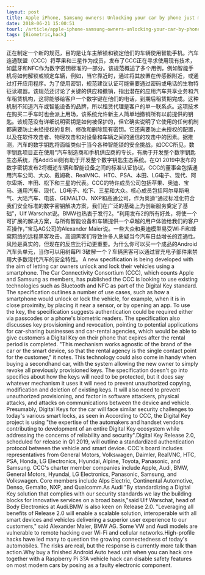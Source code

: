 ```yaml
---
layout: post
title: Apple iPhone, Samsung owners: Unlocking your car by phone just moved step closer
date: 2018-06-21 15:00:51
tourl: /article/apple-iphone-samsung-owners-unlocking-your-car-by-phone-just-moved-step-closer/
tags: [Biometric,hack]
---
```

正在制定一个新的规范，目的是让车主解锁和锁定他们的车辆使用智能手机。汽车连通联盟（CCC）将苹果和三星作为成员，发布了CCC正在寻求使用现有技术，如蓝牙和NFC作为数字密钥标准的一部分。该规范概述了多个用例，例如智能手机将如何解锁或锁定车辆，例如，当它靠近时，通过将其放置在传感器附近，或通过打开应用程序。为了使用密钥，规范建议认证可能需要通过密码或电话的生物特征读取器。该规范还讨论了关键的供应和撤销，指出潜在的应用汽车共享业务和汽车租赁机构，这将能够给客户一个数字键在他们的电话，到期后租赁期完成。这种机制不知道汽车或智能设备的品牌，所以租赁代理是客户的单一联系点。这项技术在购买二手车时也会派上用场，该系统允许新主人简单地撤销所有以前提供的钥匙。该规范没有详细说明密钥是如何被保护的，但它确实说明了它使用的任何机制都需要防止未经授权的复制、修改和删除现有密钥。它还需要防止未授权的配置，以及在软件攻击者、物理攻击和对设备和车辆之间的通信的攻击中的因素。据推测，汽车的数字钥匙将面临类似于当今各种智能锁的安全挑战，如CCC所见，数字钥匙项目正在使用“汽车制造商和手机供应商的专长，有助于开发整个数字钥匙生态系统，而AddiSsii则有助于开发整个数字钥匙生态系统。在Q1 2019中发布的数字密钥发布2将概述车辆和智能设备之间的标准认证协议。CCC的董事会包括通用汽车公司、大众、戴姆勒、RealVNC、HTC、PSA、本田、LG电子、现代、阿尔卑斯、丰田、松下和三星的代表。CCC的特许成员公司包括苹果、奥迪、宝马、通用汽车、现代、LG电子、松下、三星和大众。核心成员包括阿尔卑斯电气、大陆汽车、电装、GEMALTO、NXP和高通公司，作为奥迪“通过标准化符合我们安全标准的数字密钥解决方案，我们在广泛的基础上为创新服务奠定了基础”，Ulf Warschat说。BMW也热衷于发行2。“利用发布2的所有好处，将使一个可扩展的解决方案，与所有智能设备和车辆提供一个卓越的用户体验给我们的客户互操作，”宝马AG公司的Alexander Maier说。一些大众和奥迪模型易受Wi-Fi和蜂窝网络的远程黑客攻击。高调黑客们导致许多人质疑当今汽车日益增长的连通性。风险是真实的，但现在的反应比行动更重要。为什么你可以买一个成品的Android汽车头单元，当你可以用树莓PI 3破解一个？车辆黑客可以通过冒充电子部件来禁用大多数现代汽车的安全特性。
A new specification is being developed with the aim of letting car owners unlock and lock their vehicles using a smartphone. The Car Connectivity Consortium (CCC), which counts Apple and Samsung as members, has published the CCC is looking to use existing technologies such as Bluetooth and NFC as part of the Digital Key standard. The specification outlines a number of use cases, such as how a smartphone would unlock or lock the vehicle, for example, when it is in close proximity, by placing it near a sensor, or by opening an app. To use the key, the specification suggests authentication could be required either via passcodes or a phone's biometric readers. The specification also discusses key provisioning and revocation, pointing to potential applications for car-sharing businesses and car-rental agencies, which would be able to give customers a Digital Key on their phone that expires after the rental period is completed. "This mechanism works agnostic of the brand of the car or the smart device, so that the rental agency is the single contact point for the customer," it notes. This technology could also come in handy when buying a secondhand car, with the system allowing the new owner to simply revoke all previously provisioned keys. The specification doesn't go into specifics about how the keys will need to be protected, but it does say whatever mechanism it uses it will need to prevent unauthorized copying, modification and deletion of existing keys. It will also need to prevent unauthorized provisioning, and factor in software attackers, physical attacks, and attacks on communications between the device and vehicle. Presumably, Digital Keys for the car will face similar security challenges to today's various smart locks, as seen in According to CCC, the Digital Key project is using "the expertise of the automakers and handset vendors contributing to development of an entire Digital Key ecosystem while addressing the concerns of reliability and security".Digital Key Release 2.0, scheduled for release in Q1 2019, will outline a standardized authentication protocol between the vehicle and smart device. CCC's board includes representatives from General Motors, Volkswagen, Daimler, RealVNC, HTC, PSA, Honda, LG Electronics, Hyundai, Alpine, Toyota, Panasonic, and Samsung. CCC's charter member companies include Apple, Audi, BMW, General Motors, Hyundai, LG Electronics, Panasonic, Samsung, and Volkswagen. Core members include Alps Electric, Continental Automotive, Denso, Gemalto, NXP, and Qualcomm.As Audi "By standardizing a Digital Key solution that complies with our security standards we lay the building blocks for innovative services on a broad basis,"said Ulf Warschat, head of Body Electronics at Audi.BMW is also keen on Release 2.0. "Leveraging all benefits of Release 2.0 will enable a scalable solution, interoperable with all smart devices and vehicles delivering a superior user experience to our customers," said Alexander Maier, BMW AG. Some VW and Audi models are vulnerable to remote hacking over Wi-Fi and cellular networks.High-profile hacks have led many to question the growing connectedness of today's automobiles. The risks are real, but the response is currently more talk than action.Why buy a finished Android Auto head unit when you can hack one together with a Raspberry Pi 3?A vehicle hack can disable safety features on most modern cars by posing as a faulty electronic component.